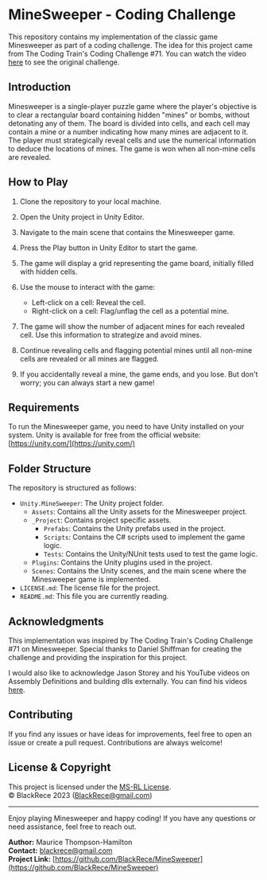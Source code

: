 # MineSweeper - Coding Challenge

This repository contains my implementation of the classic game Minesweeper as part of a coding challenge. The idea for this project came from The Coding Train's Coding Challenge #71. You can watch the video [here](https://www.youtube.com/watch?v=LFU5ZlrR21E) to see the original challenge.

## Introduction

Minesweeper is a single-player puzzle game where the player's objective is to clear a rectangular board containing hidden "mines" or bombs, without detonating any of them. The board is divided into cells, and each cell may contain a mine or a number indicating how many mines are adjacent to it. The player must strategically reveal cells and use the numerical information to deduce the locations of mines. The game is won when all non-mine cells are revealed.

## How to Play

1. Clone the repository to your local machine.

2. Open the Unity project in Unity Editor.

3. Navigate to the main scene that contains the Minesweeper game.

4. Press the Play button in Unity Editor to start the game.

5. The game will display a grid representing the game board, initially filled with hidden cells.

6. Use the mouse to interact with the game:
   - Left-click on a cell: Reveal the cell.
   - Right-click on a cell: Flag/unflag the cell as a potential mine.

7. The game will show the number of adjacent mines for each revealed cell. Use this information to strategize and avoid mines.

8. Continue revealing cells and flagging potential mines until all non-mine cells are revealed or all mines are flagged.

9. If you accidentally reveal a mine, the game ends, and you lose. But don't worry; you can always start a new game!

## Requirements

To run the Minesweeper game, you need to have Unity installed on your system. Unity is available for free from the official website: [https://unity.com/](https://unity.com/)

## Folder Structure

The repository is structured as follows:

- `Unity.MineSweeper`: The Unity project folder.
  - `Assets`: Contains all the Unity assets for the Minesweeper project.
  - `_Project`: Contains project specific assets.
    - `Prefabs`: Contains the Unity prefabs used in the project.
    - `Scripts`: Contains the C# scripts used to implement the game logic.
    - `Tests`: Contains the Unity/NUnit tests used to test the game logic.
  - `Plugins`: Contains the Unity plugins used in the project.
  - `Scenes`: Contains the Unity scenes, and the main scene where the Minesweeper game is implemented.
- `LICENSE.md`: The license file for the project.
- `README.md`: This file you are currently reading.

## Acknowledgments

This implementation was inspired by The Coding Train's Coding Challenge #71 on Minesweeper. Special thanks to Daniel Shiffman for creating the challenge and providing the inspiration for this project.

I would also like to acknowledge Jason Storey and his YouTube videos on Assembly Definitions and building dlls externally. You can find his videos [here](https://www.youtube.com/@JasonStorey).


## Contributing

If you find any issues or have ideas for improvements, feel free to open an issue or create a pull request. Contributions are always welcome!

## License & Copyright

This project is licensed under the [MS-RL License](LICENSE).<br>
© BlackRece 2023 ([BlackRece@gmail.com](mailto:blackrece@gmail.com))

---

Enjoy playing Minesweeper and happy coding! If you have any questions or need assistance, feel free to reach out.

**Author:** Maurice Thompson-Hamilton<br>
**Contact:** blackrece@gmail.com<br>
**Project Link:** [https://github.com/BlackRece/MineSweeper](https://github.com/BlackRece/MineSweeper)
